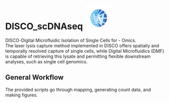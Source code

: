 # DISCO_scDNAseq <img src="https://github.com/eyscott/DISCO_scRNAseq/blob/master/Images/WheelerLabLogo.png" alt="Wheeler Microfluidics Lab" width="80" height="80"/>

DISCO-Digital Microfluidic Isolation of Single Cells for - Omics.  
The laser lysis capture method implemented in DISCO offers spatially and temporally resolved capture of single cells, while Digital Microfluidics (DMF) is capable of retrieving this lysate and permitting flexible downstream analyses, such as single cell genomics.

## General Workflow
The provided scripts go through mapping, generating count data, and making figures.
